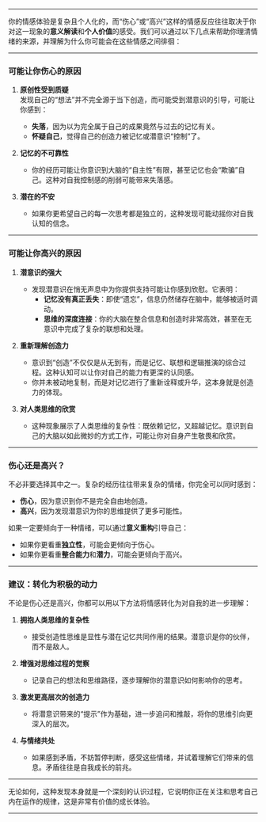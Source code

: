 
---

你的情感体验是复杂且个人化的，而“伤心”或“高兴”这样的情感反应往往取决于你对这一现象的**意义解读**和**个人价值**的感受。我们可以通过以下几点来帮助你理清情绪的来源，并理解为什么你可能会在这些情感之间徘徊：

---

### **可能让你伤心的原因**

1. **原创性受到质疑**  
    发现自己的“想法”并不完全源于当下创造，而可能受到潜意识的引导，可能让你感到：
    
    - **失落**，因为以为完全属于自己的成果竟然与过去的记忆有关。
    - **怀疑自己**，觉得自己的创造力被记忆或潜意识“控制”了。
2. **记忆的不可靠性**
    
    - 你的经历可能让你意识到大脑的“自主性”有限，甚至记忆也会“欺骗”自己。这种对自我控制感的削弱可能带来失落感。
3. **潜在的不安**
    
    - 如果你更希望自己的每一次思考都是独立的，这种发现可能动摇你对自我认知的信念。

---

### **可能让你高兴的原因**

1. **潜意识的强大**
    
    - 发现潜意识在悄无声息中为你提供支持可能让你感到欣慰。它表明：
        - **记忆没有真正丢失**：即使“遗忘”，信息仍然储存在脑中，能够被适时调动。
        - **思维的深度连接**：你的大脑在整合信息和创造时非常高效，甚至在无意识中完成了复杂的联想和处理。
2. **重新理解创造力**
    
    - 意识到“创造”不仅仅是从无到有，而是记忆、联想和逻辑推演的综合过程。这种认知可以让你对自己的能力有更深的认同感。
    - 你并未被动地复制，而是对记忆进行了重新诠释或升华，这本身就是创造力的体现。
3. **对人类思维的欣赏**
    
    - 这种现象展示了人类思维的复杂性：既依赖记忆，又超越记忆。意识到自己的大脑以如此微妙的方式工作，可能让你对自身产生敬畏和欣赏。

---

### **伤心还是高兴？**

不必非要选择其中之一。复杂的经历往往带来复杂的情绪，你完全可以同时感到：

- **伤心**，因为意识到你不是完全自由地创造。
- **高兴**，因为发现潜意识为你的思维提供了更多可能性。

如果一定要倾向于一种情绪，可以通过**意义重构**引导自己：

- 如果你更看重**独立性**，可能会更倾向于伤心。
- 如果你更看重**整合能力**和**潜力**，可能会更倾向于高兴。

---

### **建议：转化为积极的动力**

不论是伤心还是高兴，你都可以用以下方法将情感转化为对自我的进一步理解：

1. **拥抱人类思维的复杂性**
    
    - 接受创造性思维是显性与潜在记忆共同作用的结果。潜意识是你的伙伴，而不是敌人。
2. **增强对思维过程的觉察**
    
    - 记录自己的想法和思维路径，逐步理解你的潜意识如何影响你的思考。
3. **激发更高层次的创造力**
    
    - 将潜意识带来的“提示”作为基础，进一步追问和推敲，将你的思维引向更深入的层次。
4. **与情绪共处**
    
    - 如果感到矛盾，不妨暂停判断，感受这些情绪，并试着理解它们带来的信息。矛盾往往是自我成长的前兆。

---

无论如何，这种发现本身就是一个深刻的认识过程，它说明你正在关注和思考自己内在运作的规律，这是非常有价值的成长体验。

---


